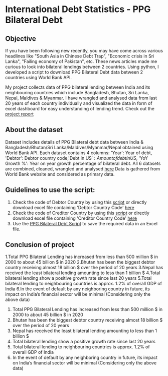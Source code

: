 # International Debt Statistics - PPG Bilateral Debt

## Objective

If you have been following new recently, you may have come across various headlines like "South Asia in Chinese Debt Trap", "Economic crisis in Sri Lanka", "Failing economy of Pakistan", etc. These news articles made me curious to look into bilateral lendings between 2 countries. Using python, I developed a script to download PPG Bilateral Debt data between 2 countries using World Bank API.

My project collects data of PPG bilateral lending between India and its neighbouring countries which include Bangladesh, Bhutan, Sri Lanka, Nepal, Maldives & Myanmar. I have wrangled and analysed data from last 20 years of each country individually and visualized the data in form of excel dashboard for easy understanding of lending trend. Check out the [project report](https://github.com/DILIPCHOUDHARY2504/International-Debt-Analysis/blob/main/Project%20Report.pdf)

## About the dataset

Dataset includes details of PPG Bilateral debt data between India & Bangladesh/Bhutan/Sri Lanka/Maldives/Myanmar/Nepal obtained using World Bank API. Each dataset contains 4 columns: 'Year': Year of debt, 'Debtor': Debtor country code,'Debt in US$': Amount of debt in US$, 'YoY Growth %': Year on year growth percentage of bilateral debt.
All 6 datasets are combined, cleaned, wrangled and analysed [here](https://github.com/DILIPCHOUDHARY2504/International-Debt-Analysis/blob/main/Bilateral%20Debt%20Analysis.xlsx)
Data is gathered from World Bank website and considered as primary data.

## Guidelines to use the script:

1) Check the code of Debtor Country by using this [script](https://github.com/DILIPCHOUDHARY2504/International-Debt-Analysis/blob/main/Debtor%20Country%20Code%20Script.py) or directly download excel file containing 'Debtor Country Code' [here](https://github.com/DILIPCHOUDHARY2504/International-Debt-Analysis/blob/main/Debtor%20Country%20Code.xlsx)
2) Check the code of Creditor Country by using this [script](https://github.com/DILIPCHOUDHARY2504/International-Debt-Analysis/blob/main/Creditor%20Country%20Code%20Script.py) or directly download excel file containing 'Creditor Country Code' [here](https://github.com/DILIPCHOUDHARY2504/International-Debt-Analysis/blob/main/Creditor%20Country%20Code.xlsx)
3) Use the [PPG Bilateral Debt Script](https://github.com/DILIPCHOUDHARY2504/International-Debt-Analysis/blob/main/PPG%20Bilateral%20Debt%20Script.ipynb) to save the required data in an Excel file.

## Conclusion of project
1.Total PPG Bilateral Lending has increased from less than 500 million $ in 2000 to about 45 billion $ in 2020
2.Bhutan has been the biggest debtor country receiving almost 18 billion $ over the period of 20 years
3.Nepal has received the least bilateral lending amounting to less than 1 billion $
4.Total bilateral lending show a positive growth rate since last 20 years
5.Total bilateral lending to neighbouring countries is approx. 1.2% of overall GDP of India
6.In the event of default by any neighboring country in future, its impact on India’s financial sector will be minimal (Considering only the above data)
1) Total PPG Bilateral Lending has increased from less than 500 million $ in 2000 to about 45 billion $ in 2020
2) Bhutan has been the biggest debtor country receiving almost 18 billion $ over the period of 20 years
3) Nepal has received the least bilateral lending amounting to less than 1 billion $
4) Total bilateral lending show a positive growth rate since last 20 years
5) Total bilateral lending to neighbouring countries is approx. 1.2% of overall GDP of India 
6) In the event of default by any neighboring country in future, its impact on India’s financial sector will be minimal (Considering only the above data)
